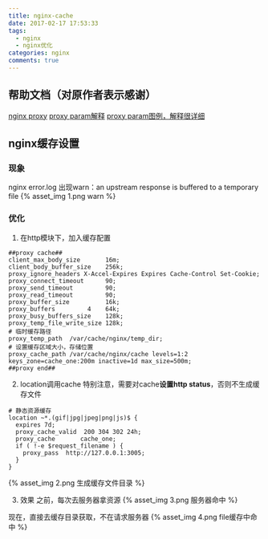 ```yaml
---
title: nginx-cache
date: 2017-02-17 17:53:33
tags:
  - nginx
  - nginx优化
categories: nginx
comments: true
---
```


## 帮助文档（对原作者表示感谢）
[nginx proxy](http://www.qttc.net/201307355.html)
[proxy param解释](http://bbs.linuxtone.org/forum.php?mod=viewthread&tid=24357)
[proxy param图例，解释很详细](http://blog.csdn.net/dengjiexian123/article/details/53386586)
## nginx缓存设置
### 现象
nginx error.log 出现warn：an upstream response is buffered to a temporary file
{% asset_img 1.png warn %}

### 优化
  1. 在http模块下，加入缓存配置
  ````
  ##proxy cache##
  client_max_body_size       16m;
  client_body_buffer_size    256k;
  proxy_ignore_headers X-Accel-Expires Expires Cache-Control Set-Cookie;
  proxy_connect_timeout      90;
  proxy_send_timeout         90;
  proxy_read_timeout         90;
  proxy_buffer_size          16k;
  proxy_buffers         4    64k;
  proxy_busy_buffers_size    128k;
  proxy_temp_file_write_size 128k;
  # 临时缓存路径
  proxy_temp_path  /var/cache/nginx/temp_dir;
  # 设置缓存区域大小，存储位置
  proxy_cache_path /var/cache/nginx/cache levels=1:2 keys_zone=cache_one:200m inactive=1d max_size=500m;
  ##proxy end##
  ````

  2. location调用cache
  特别注意，需要对cache**设置http status**，否则不生成缓存文件
  ````
  # 静态资源缓存
  location ~*.(gif|jpg|jpeg|png|js)$ {
    expires 7d;
    proxy_cache_valid  200 304 302 24h;
    proxy_cache       cache_one;
    if ( !-e $request_filename ) {
      proxy_pass  http://127.0.0.1:3005;
    }
  }
  ````
  {% asset_img 2.png 生成缓存文件目录 %}

  3. 效果
  之前，每次去服务器拿资源
  {% asset_img 3.png 服务器命中 %}

  现在，直接去缓存目录获取，不在请求服务器
  {% asset_img 4.png file缓存中命中 %}